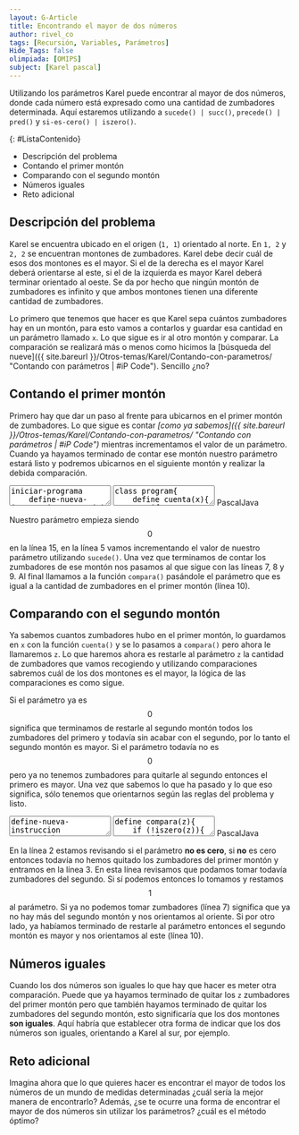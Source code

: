 ```yaml
---
layout: G-Article
title: Encontrando el mayor de dos números
author: rivel_co
tags: [Recursión, Variables, Parámetros]
Hide_Tags: false
olimpiada: [OMIPS]
subject: [Karel pascal]
---
```


Utilizando los parámetros Karel puede encontrar al mayor de dos números, donde cada número está expresado como una cantidad de zumbadores determinada. Aquí estaremos utilizando a `sucede() | succ()`, `precede() | pred()` y `si-es-cero() | iszero()`.  

{: #ListaContenido}
- Descripción del problema
- Contando el primer montón
- Comparando con el segundo montón
- Números iguales
- Reto adicional

## Descripción del problema

Karel se encuentra ubicado en el origen (`1, 1`) orientado al norte. En `1, 2` y `2, 2` se encuentran montones de zumbadores. Karel debe decir cuál de esos dos montones es el mayor. Si el de la derecha es el mayor Karel deberá orientarse al este, si el de la izquierda es mayor Karel deberá terminar orientado al oeste. Se da por hecho que ningún montón de zumbadores es infinito y que ambos montones tienen una diferente cantidad de zumbadores.

Lo primero que tenemos que hacer es que Karel sepa cuántos zumbadores hay en un montón, para esto vamos a contarlos y guardar esa cantidad en un parámetro llamado `x`. Lo que sigue es ir al otro montón y comparar. La comparación se realizará más o menos como hicimos la [búsqueda del nueve]({{ site.bareurl }}/Otros-temas/Karel/Contando-con-parametros/ "Contando con parámetros &vert; #iP Code"). <span>Sencillo ¿no?</span>

## Contando el primer montón

Primero hay que dar un paso al frente para ubicarnos en el primer montón de zumbadores. Lo que sigue es contar *[como ya sabemos]({{ site.bareurl }}/Otros-temas/Karel/Contando-con-parametros/ "Contando con parámetros &vert; #iP Code")* mientras incrementamos el valor de un parámetro. Cuando ya hayamos terminado de contar ese montón nuestro parámetro estará listo y podremos ubicarnos en el siguiente montón y realizar la debida comparación.

<div class="karelBlock">
<textarea class="karelp">
iniciar-programa
    define-nueva-instruccion cuenta(x) como inicio
        si junto-a-zumbador entonces inicio
            coge-zumbador;
            cuenta(sucede(x));
        fin sino inicio
            repetir 3 veces gira-izquierda;
            avanza;
            gira-izquierda;
            compara(x);
        fin;
    fin;
    inicia-ejecucion
        avanza;
        cuenta(0);
        apagate;
    termina-ejecucion
finalizar-programa</textarea>
<textarea class="karelj">
class program{
    define cuenta(x){
        if (nextToABeeper){
            pickbeeper();
            cuenta(succ(x));
        } else {
            iterate (3) turnleft();
            move();
            turnleft();
            compara(x);
        }
    }
    program(){
        move();
        cuenta(0);
        turnoff();
    }
}</textarea>
<span class="karelLabel KLPascal karelLabelSelected" labFor="karelp">Pascal</span><span class="karelLabel KLJava" labFor="karelj">Java</span>
</div>

Nuestro parámetro empieza siendo $$0$$ en la línea 15, en la línea 5 vamos incrementando el valor de nuestro parámetro utilizando `sucede()`. Una vez que terminamos de contar los zumbadores de ese montón nos pasamos al que sigue con las líneas 7, 8 y 9. Al final llamamos a la función `compara()` pasándole el parámetro que es igual a la cantidad de zumbadores en el primer montón (línea 10).

## Comparando con el segundo montón

Ya sabemos cuantos zumbadores hubo en el primer montón, lo guardamos en `x` con la función `cuenta()` y se lo pasamos a `compara()` pero ahora le llamaremos `z`. Lo que haremos ahora es restarle al parámetro `z` la cantidad de zumbadores que vamos recogiendo y utilizando comparaciones sabremos cuál de los dos montones es el mayor, la lógica de las comparaciones es como sigue.

Si el parámetro ya es $$0$$ significa que terminamos de restarle al segundo montón todos los zumbadores del primero y todavía sin acabar con el segundo, por lo tanto el segundo montón es mayor. Si el parámetro todavía no es $$0$$ pero ya no tenemos zumbadores para quitarle al segundo entonces el primero es mayor. Una vez que sabemos lo que ha pasado y lo que eso significa, sólo tenemos que orientarnos según las reglas del problema y listo.

<div class="karelBlock">
<textarea class="karelp">
define-nueva-instruccion compara(z) como inicio
    si no si-es-cero(z) entonces inicio
        si junto-a-zumbador entonces inicio
            coge-zumbador;
            compara(precede(z));
        fin sino inicio
            mientras no-orientado-al-oeste hacer gira-izquierda;
        fin;
    fin sino inicio
        mientras no-orientado-al-este hacer gira-izquierda;
    fin;
fin;</textarea>
<textarea class="karelj">
define compara(z){
    if (!iszero(z)){
        if (nextToABeeper){
            pickbeeper();
            compara(pred(z));
        } else {
            while (notFacingWest) turnleft();
        }
    } else {
        while (notFacigEast) turnleft();
    }
}</textarea>
<span class="karelLabel KLPascal karelLabelSelected" labFor="karelp">Pascal</span><span class="karelLabel KLJava" labFor="karelj">Java</span>
</div>

En la línea 2 estamos revisando si el parámetro **no es cero**, si **no** es cero entonces todavía no hemos quitado los zumbadores del primer montón y entramos en la línea 3. En esta línea revisamos que podamos tomar todavía zumbadores del segundo. Si sí podemos entonces lo tomamos y restamos $$1$$ al parámetro. Si ya no podemos tomar zumbadores (línea 7) significa que ya no hay más del segundo montón y nos orientamos al oriente. Si por otro lado, ya habíamos terminado de restarle al parámetro entonces el segundo montón es mayor y nos orientamos al este (línea 10).

## Números iguales

Cuando los dos números son iguales lo que hay que hacer es meter otra comparación. Puede que ya hayamos terminado de quitar los `z` zumbadores del primer montón pero que también hayamos terminado de quitar los zumbadores del segundo montón, esto significaría que los dos montones **son iguales**. Aquí habría que establecer otra forma de indicar que los dos números son iguales, orientando a Karel al sur, por ejemplo.

## Reto adicional

Imagina ahora que lo que quieres hacer es encontrar el mayor de todos los números de un mundo de medidas determinadas ¿cuál sería la mejor manera de encontrarlo? Además, ¿se te ocurre una forma de encontrar el mayor de dos números sin utilizar los parámetros? ¿cuál es el método óptimo?